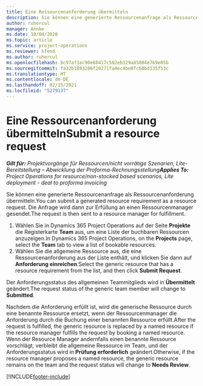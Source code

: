 ```yaml
---
title: Eine Ressourcenanforderung übermitteln
description: Sie können eine generierte Ressourcenanfrage als Ressourcenanforderung übermitteln. Die Anforderung wird dann zur Erfüllung an einen Resource Manager gesendet.
author: ruhercul
manager: Annbe
ms.date: 10/04/2020
ms.topic: article
ms.service: project-operations
ms.reviewer: kfend
ms.author: ruhercul
ms.openlocfilehash: bc97af1ec90e60417c502eb329a85004e769e05b
ms.sourcegitcommit: fa32b1893286f20271fa4ec4be8fc68bd135f53c
ms.translationtype: HT
ms.contentlocale: de-DE
ms.lasthandoff: 02/15/2021
ms.locfileid: "5279137"
---
```

# <a name="submit-a-resource-request"></a><span data-ttu-id="37dd9-104">Eine Ressourcenanforderung übermitteln</span><span class="sxs-lookup"><span data-stu-id="37dd9-104">Submit a resource request</span></span>

<span data-ttu-id="37dd9-105">_**Gilt für:** Projektvorgänge für Ressourcen/nicht vorrätige Szenarien, Lite-Bereitstellung – Abwicklung der Proforma-Rechnungsstellung_</span><span class="sxs-lookup"><span data-stu-id="37dd9-105">_**Applies To:** Project Operations for resource/non-stocked based scenarios, Lite deployment - deal to proforma invoicing_</span></span>

<span data-ttu-id="37dd9-106">Sie können eine generierte Ressourcenanfrage als Ressourcenanforderung übermitteln.</span><span class="sxs-lookup"><span data-stu-id="37dd9-106">You can submit a generated resource requirement as a resource request.</span></span> <span data-ttu-id="37dd9-107">Die Anfrage wird dann zur Erfüllung an einen Ressourcenmanager gesendet.</span><span class="sxs-lookup"><span data-stu-id="37dd9-107">The request is then sent to a resource manager for fulfillment.</span></span>

1. <span data-ttu-id="37dd9-108">Wählen Sie in Dynamics 365 Project Operations auf der Seite **Projekte** die Registerkarte **Team** aus, um eine Liste der buchbaren Ressourcen anzuzeigen.</span><span class="sxs-lookup"><span data-stu-id="37dd9-108">In Dynamics 365 Project Operations, on the **Projects** page, select the **Team** tab to view a list of bookable resources.</span></span> 
2. <span data-ttu-id="37dd9-109">Wählen Sie die allgemeine Ressource aus, die eine Ressourcenanforderung aus der Liste enthält, und klicken Sie dann auf **Anforderung einreichen**.</span><span class="sxs-lookup"><span data-stu-id="37dd9-109">Select the generic resource that has a resource requirement from the list, and then click **Submit Request**.</span></span>

<span data-ttu-id="37dd9-110">Der Anforderungsstatus des allgemeinen Teammitglieds wird in **Übermittelt** geändert.</span><span class="sxs-lookup"><span data-stu-id="37dd9-110">The request status of the generic team member will change to **Submitted**.</span></span>

<span data-ttu-id="37dd9-111">Nachdem die Anforderung erfüllt ist, wird die generische Ressource durch eine benannte Ressource ersetzt, wenn der Ressourcenmanager die Anforderung durch die Buchung einer benannten Ressource erfüllt.</span><span class="sxs-lookup"><span data-stu-id="37dd9-111">After the request is fulfilled, the generic resource is replaced by a named resource if the resource manager fulfills the request by booking a named resource.</span></span> <span data-ttu-id="37dd9-112">Wenn der Resource Manager andernfalls einen benannte Ressource vorschlägt, verbleibt die allgemeine Ressource im Team, und der Anforderungsstatus wird in **Prüfung erforderlich** geändert.</span><span class="sxs-lookup"><span data-stu-id="37dd9-112">Otherwise, if the resource manager proposes a named resource, the generic resource remains on the team and the request status will change to **Needs Review**.</span></span>


[!INCLUDE[footer-include](../includes/footer-banner.md)]